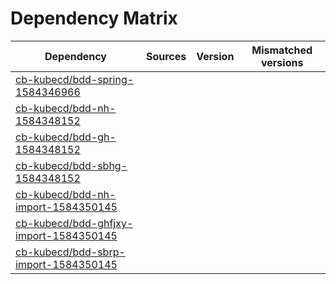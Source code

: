 # Dependency Matrix

Dependency | Sources | Version | Mismatched versions
---------- | ------- | ------- | -------------------
[cb-kubecd/bdd-spring-1584346966](https://github.com/cb-kubecd/bdd-spring-1584346966.git) |  | []() | 
[cb-kubecd/bdd-nh-1584348152](https://github.com/cb-kubecd/bdd-nh-1584348152.git) |  | []() | 
[cb-kubecd/bdd-gh-1584348152](https://github.com/cb-kubecd/bdd-gh-1584348152.git) |  | []() | 
[cb-kubecd/bdd-sbhg-1584348152](https://github.com/cb-kubecd/bdd-sbhg-1584348152.git) |  | []() | 
[cb-kubecd/bdd-nh-import-1584350145](https://github.com/cb-kubecd/bdd-nh-import-1584350145.git) |  | []() | 
[cb-kubecd/bdd-ghfjxy-import-1584350145](https://github.com/cb-kubecd/bdd-ghfjxy-import-1584350145.git) |  | []() | 
[cb-kubecd/bdd-sbrp-import-1584350145](https://github.com/cb-kubecd/bdd-sbrp-import-1584350145.git) |  | []() | 
